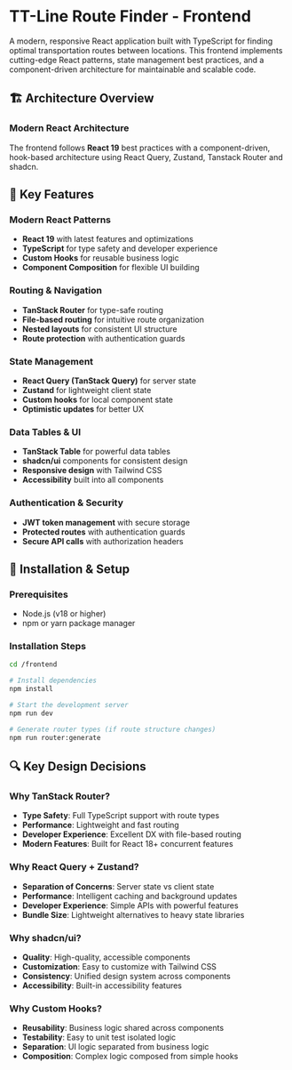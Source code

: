 # TT-Line Route Finder - Frontend

A modern, responsive React application built with TypeScript for finding optimal transportation routes between locations. This frontend implements cutting-edge React patterns, state management best practices, and a component-driven architecture for maintainable and scalable code.

## 🏗️ Architecture Overview

### **Modern React Architecture**
The frontend follows **React 19** best practices with a component-driven, hook-based architecture using React Query, Zustand, Tanstack Router and shadcn.

## 🚀 Key Features

### **Modern React Patterns**
- **React 19** with latest features and optimizations
- **TypeScript** for type safety and developer experience
- **Custom Hooks** for reusable business logic
- **Component Composition** for flexible UI building

### **Routing & Navigation**
- **TanStack Router** for type-safe routing
- **File-based routing** for intuitive route organization
- **Nested layouts** for consistent UI structure
- **Route protection** with authentication guards

### **State Management**
- **React Query (TanStack Query)** for server state
- **Zustand** for lightweight client state
- **Custom hooks** for local component state
- **Optimistic updates** for better UX

### **Data Tables & UI**
- **TanStack Table** for powerful data tables
- **shadcn/ui** components for consistent design
- **Responsive design** with Tailwind CSS
- **Accessibility** built into all components

### **Authentication & Security**
- **JWT token management** with secure storage
- **Protected routes** with authentication guards
- **Secure API calls** with authorization headers



## 🔧 Installation & Setup

### **Prerequisites**
- Node.js (v18 or higher)
- npm or yarn package manager

### **Installation Steps**
```bash
cd /frontend

# Install dependencies
npm install

# Start the development server
npm run dev

# Generate router types (if route structure changes)
npm run router:generate
```


## 🔍 Key Design Decisions

### **Why TanStack Router?**
- **Type Safety**: Full TypeScript support with route types
- **Performance**: Lightweight and fast routing
- **Developer Experience**: Excellent DX with file-based routing
- **Modern Features**: Built for React 18+ concurrent features

### **Why React Query + Zustand?**
- **Separation of Concerns**: Server state vs client state
- **Performance**: Intelligent caching and background updates
- **Developer Experience**: Simple APIs with powerful features
- **Bundle Size**: Lightweight alternatives to heavy state libraries

### **Why shadcn/ui?**
- **Quality**: High-quality, accessible components
- **Customization**: Easy to customize with Tailwind CSS
- **Consistency**: Unified design system across components
- **Accessibility**: Built-in accessibility features

### **Why Custom Hooks?**
- **Reusability**: Business logic shared across components
- **Testability**: Easy to unit test isolated logic
- **Separation**: UI logic separated from business logic
- **Composition**: Complex logic composed from simple hooks
